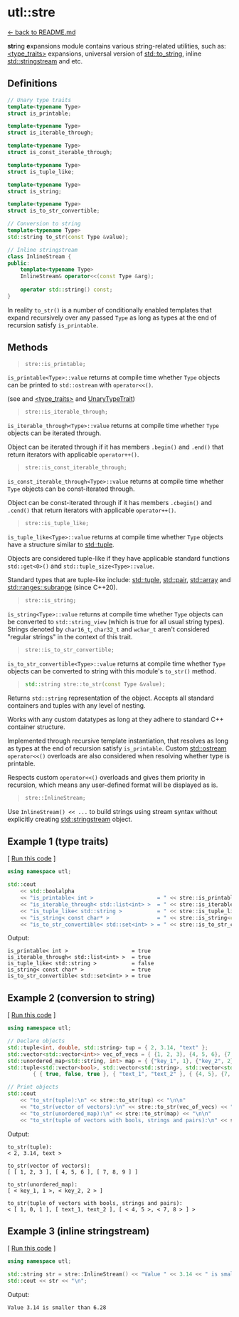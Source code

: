 # utl::stre

[<- back to README.md](https://github.com/DmitriBogdanov/prototyping_utils/tree/master)

**str**ing **e**xpansions module contains various string-related utilities, such as: [&lt;type_traits&gt;](https://en.cppreference.com/w/cpp/header/type_traits) expansions, universal version of [std::to_string](https://en.cppreference.com/w/cpp/string/basic_string/to_string), inline [std::stringstream](https://en.cppreference.com/w/cpp/io/basic_stringstream) and etc.

## Definitions

```cpp
// Unary type traits
template<typename Type>
struct is_printable;

template<typename Type>
struct is_iterable_through;

template<typename Type>
struct is_const_iterable_through;

template<typename Type>
struct is_tuple_like;

template<typename Type>
struct is_string;

template<typename Type>
struct is_to_str_convertible;

// Conversion to string
template<typename Type>
std::string to_str(const Type &value);

// Inline stringstream
class InlineStream {
public:
	template<typename Type>
	InlineStream& operator<<(const Type &arg);
	
	operator std::string() const;
}
```

In reality `to_str()` is a number of conditionally enabled templates that expand recursively over any passed `Type` as long as types at the end of recursion satisfy `is_printable`.

## Methods

> ```cpp
> stre::is_printable;
> ```

`is_printable<Type>::value` returns at compile time whether `Type` objects can be printed to `std::ostream` with `operator<<()`.

(see and [<type_traits>](https://en.cppreference.com/w/cpp/header/type_traits) and [UnaryTypeTrait](https://en.cppreference.com/w/cpp/named_req/UnaryTypeTrait))

> ```cpp
> stre::is_iterable_through;
> ```

`is_iterable_through<Type>::value` returns at compile time whether `Type` objects can be iterated through.

Object can be iterated through if it has members `.begin()` and `.end()` that return iterators with applicable `operator++()`. 

> ```cpp
> stre::is_const_iterable_through;
> ```

`is_const_iterable_through<Type>::value` returns at compile time whether `Type` objects can be const-iterated through.

Object can be const-iterated through if it has members `.cbegin()` and `.cend()` that return iterators with applicable `operator++()`. 

> ```cpp
> stre::is_tuple_like;
> ```

`is_tuple_like<Type>::value` returns at compile time whether `Type` objects have a structure similar to [std::tuple](https://en.cppreference.com/w/cpp/utility/tuple).

Objects are considered tuple-like if they have applicable standard functions `std::get<0>()` and `std::tuple_size<Type>::value`.

Standard types that are tuple-like include: [std::tuple](https://en.cppreference.com/w/cpp/utility/tuple), [std::pair](https://en.cppreference.com/w/cpp/utility/pair), [std::array](https://en.cppreference.com/w/cpp/container/array) and [std::ranges::subrange](https://en.cppreference.com/w/cpp/ranges/subrange) (since C++20).

> ```cpp
> stre::is_string;
> ```

`is_string<Type>::value` returns at compile time whether `Type` objects can be converted to `std::string_view` (which is true for all usual string types). Strings denoted by `char16_t`, `char32_t` and `wchar_t` aren't considered "regular strings" in the context of this trait.

> ```cpp
> stre::is_to_str_convertible;
> ```

`is_to_str_convertible<Type>::value` returns at compile time whether `Type` objects can be converted to string with this module's `to_str()` method.

> ```cpp
> std::string stre::to_str(const Type &value);
> ```

Returns `std::string` representation of the object. Accepts all standard containers and tuples with any level of nesting.

Works with any custom datatypes as long at they adhere to standard C++ container structure.

Implemented through recursive template instantiation, that resolves as long as types at the end of recursion satisfy `is_printable`. Custom [std::ostream](https://en.cppreference.com/w/cpp/io/basic_ostream) `operator<<()` overloads are also considered when resolving  whether type is printable.

Respects custom `operator<<()` overloads and gives them priority in recursion, which means any user-defined format will be displayed as is.

> ```cpp
> stre::InlineStream;
> ```

Use `InlineStream() << ...` to build strings using stream syntax without explicitly creating [std::stringstream](https://en.cppreference.com/w/cpp/io/basic_stringstream) object.

## Example 1 (type traits)

[ [Run this code](https://godbolt.org/#z:OYLghAFBqd5QCxAYwPYBMCmBRdBLAF1QCcAaPECAMzwBtMA7AQwFtMQByARg9KtQYEAysib0QXACx8BBAKoBnTAAUAHpwAMvAFYTStJg1DIApACYAQuYukl9ZATwDKjdAGFUtAK4sGe1wAyeAyYAHI%2BAEaYxCAArKQADqgKhE4MHt6%2BekkpjgJBIeEsUTHxdpgOaUIETMQEGT5%2BXLaY9nkM1bUEBWGR0XG2NXUNWc0KQ93BvcX9sQCUtqhexMjsHOYAzMHI3lgA1CYbbggEBAkKIAD0l8RMAO4AdMCECF4RXkorsowED2gslwAIixCMQ8BZUMB0IZUAA3S4JYioIgEACeCWCwAA%2Bl5HLQFJcWExxtFLgolitMAikUQcXiFA8EAkEodsCYNABBdlcsxbBg7Lz7Q5uJQEVnczbbXaYA5HWh4cbiznc4IEPZE4IQOYHADsVk5e0New%2BmL2zDYCgSTFWxoItEO%2Bq5BqN43QIBQSzFzqNRuFwr2rvdEVQnjECQQTG5Pp9fqOBzMZgVWMRqqYEXo/tVsuw0dzecNh0B8bMsrc/vGxHYICTKcEaYzR1VrPdsLEXhl%2Bc7BaO/vMZhMsTcDD7UbzsbcxaThGi9cwWIICCRXmACHLBDdIHlisbglZ2e7Rb7pbXlfdU4IM/Tc4XS5XwsDm4VYp3z7ZG2wLbbHfHxYHQ5H3rRj%2BfZJgQXgJPQWLygA1pga4bhWpp7l2hbFsecYVlWoHgZBMFwUcD6IUYzYgK23gdp2wEJn%2Bw7UYBMY9nGIEKFiRHAP6aAMOMezIBGxAAFT7l2DGHgm6ETphZ4sWxwqcdxvG1PxJFke2wkMWWTHUYOtH9vRvqMROzHzqgrEEMQWKcbC0SOFe8HuqKwpNu%2B%2B6oUeP6SdWLG0hWFkCFZdR4LZBHrvZmDPm4Tlvh%2BpFfuJv7aSOGyOqOhqVmBxAMHsGgOhKOqAtyHALLQnCxLwfgcFopCoJwZaWNYAYUjamw8KQBCaIVCzQSAOpcA8PU6gAHBsUgDWYABsACcXAaPExUcJIZXtVVnC8BcGite1CxwLAMCIB6LAYvQZAUBA/yHf0OyGMAXBjRo600LQF7EBcEAREtETBLUqKcC1H3MMQqIAPIRNoFRtdwvD/GwgiAwwtDfRVvBYO8wBuGI%2BI/UjmBEkY4iI6Q%2BCVpUVkXPjmCqBUuJrJVqqtEt8oRLcAMeFgS1mXgLCYwsVAGMACgAGp4JgdyAwkjCYzIggiGI7BSJL8hKGoS26M0BhGCg1jWPogUXJACyoAk7SkwAtK6hamHVlhcDqezG4DZi8HC0Rglgutai0bRpC4DDuJ4jT%2BD7PRFCU2TJKkAgjE0iRh%2B0Qd9DEYytGDVQTJHejlJUAidHUcczAngxdGnYwTLnIdcAs5LLKsEhFSVi349VHB7KoA1jcbY2SDxavAHsN0PBo/d7BAuCECQ8bDXMvDg1ocwLAgmBMFgMTu3NC2kJzsTreVlWN6tIDrdPhWkNte2egkuLkJQZ10NEoSsGsLdtx3XdXb3Y39/3vCYPgRAu3o/BS1EOIOWACFYqHUPjFWpA7i3ASFzfQddSDb0dpwQGuJz5qlQFQZurd26d0ukYN%2BH8NBDw8AdG%2BxBx7lynptTqIBJDv0mpIMwXBW4zQmj1G6CD5q8A3lvJau9bD7w2ojWepAupmAGg8SRLCxoDViNbDYGgBoTQYdwjY9cd4rRETPWuHAHZIIEdow%2BYj/IpGcJIIAA) ]
```cpp
using namespace utl;

std::cout
	<< std::boolalpha
	<< "is_printable< int >                    = " << stre::is_printable<int>::value                    << "\n"
	<< "is_iterable_through< std::list<int> >  = " << stre::is_iterable_through<std::list<int>>::value  << "\n"
	<< "is_tuple_like< std::string >           = " << stre::is_tuple_like<std::string>::value           << "\n"
	<< "is_string< const char* >               = " << stre::is_string<const char*>::value               << "\n"
	<< "is_to_str_convertible< std::set<int> > = " << stre::is_to_str_convertible<std::set<int>>::value << "\n";
```

Output:
```
is_printable< int >                    = true
is_iterable_through< std::list<int> >  = true
is_tuple_like< std::string >           = false
is_string< const char* >               = true
is_to_str_convertible< std::set<int> > = true
```

## Example 2 (conversion to string)

[ [Run this code](https://godbolt.org/#z:OYLghAFBqd5QCxAYwPYBMCmBRdBLAF1QCcAaPECAMzwBtMA7AQwFtMQByARg9KtQYEAysib0QXACx8BBAKoBnTAAUAHpwAMvAFYTStJg1DIApACYAQuYukl9ZATwDKjdAGFUtAK4sGe1wAyeAyYAHI%2BAEaYxCAAbKQADqgKhE4MHt6%2BekkpjgJBIeEsUTHxdpgOaUIETMQEGT5%2BXLaY9nkM1bUEBWGR0XG2NXUNWc0KQ93BvcX9sQCUtqhexMjsHOYAzMHI3lgA1CYbbggEBAkKIAD0l8RMAO4AdMCECF4RXkorsowED2gslwAIixCMQ8BZUMB0IZUAA3S4JYioIgEACeCWCwAA%2Bl5HLQFJcWExxtFLgolitMAikUQcXiFA8EAkEodsCYNABBdlcsxbBg7Lz7Q5uWEVIjEVnczbbXaYA5HAheBL0SWc6X82XytxeBgkLDETDoLFElkbNlqznBAh7InBCBzA4AdisnL2br2H0xe2YbAUCSYqw9BFohxdXNd7uue0BFQMBr2qAi2jFCm57r243QIBAiuVmGFVtIe3QSwi9CLmez4zBRlZe1z8sBTosezMRY2DykRfMZgImFUBB7TsBobT7srIFFDhIwonU/FBcEkrNeynWNQVCxU4UjebzearfbJkdgO7zukewArEXYsfT83HUWABxFgCcd%2BHo4jbonOr10UNY0mFNNwJ2rTEiytOsTV3Y8WzgnsAGtMFRLEuB7It0JPM8rDMMxkNQswMNbD87y/Dl0wnXMVSOOcxRnI4IlQTxWQrAgs0neiJVo9iqwIGtgFYjNeM46duNAkT/TwcTCz2KCzWXbB6yVddN23Rsx3TLS9zg%2BtiC8TAiyoMQlCLfiDOHHCDjwvsBzQ4ie1sggsSIvDLJ088i0vO8cMfPYn1Ik9Pw2MNNL2KNlBra1E2TBxU2/YSOLQXEwvTYVhWs3tUCxasIGozA5hAExLzcBgh3So5hINbNaVy3MHQqtxMuK0qWrKvDUvdRrMtq/iIHnEgEyoVcuIUQq2vKo4Murdgc2y3K1w3LcKjGrUMp7CaSvaoiErSqbKsc%2Ba%2Br/Yh9UAk1xq2ya3Gm/jZt64gIAutaDo6q6ro63auv2prDpyvr8qGkaxJ3O4Xj2JjPAUNiBJ3Qx0D2KTiDGoqPrMF6mpmmqjse3NVOW5BVu6ja0fIsKDUVYgGD2DQyZPbkOAWWhOEvXg/A4LRSFQTgbssawMwpQNNh4UgCE0RmFkQkBHS4B4ZcdJ8NikJ8zFiV8uA0a9mY4SQ2fFrnOF4C4NFF8WFjgWAYEQFBUBYDF6DICgIH%2Be3%2Bh2QxgC4WINBNmhaD7ZHKAifWImCWpUU4EXQ%2BYYhUQAeSTMVI94f42EEOOGFoCOOd4LB3mANwxHxZPSCwIkjHEHPS%2BksU8FFC4q/7CpcTWTmrVafXaDwCJbljjwsH1/i8BYZOFioAxgAUAA1PBMDuOOEkYEv%2BEEEQxHYLsV/kJQ1H13RmgMIwUGsax9G7i5IAWVAEnaBuAFpM0OQFTD5ywuEdPY77jsxeDhaIwSwBfe0LQ2hpBcAwdwnhGj%2BAgT0IoJRsjJFSAIEYTREhIPaHAvoMQxitFrgITowwoGjBAfgjoEwsEzBwYMLoqC9DjC6JQhBXAFjkmWKsCQTMWZ6yrtzDgexVBPliHfWIkg9juyMHsL2DwNAyL2BAXAhBBrCzmLwMWOc5gLAQJgJg%2BpKBcJ1rwEel4Tbs05nwo2IATbqK0ObK2EAkBLDOLicglAXZ0GiKEVgaxBHCNEeIw%2BwApGxBkTI3gholEAL0FvNe4hN6yEUCodQVd96kDuLcBIo99DcNIGY3%2BnA464gSLiIGviRFiIkUE6RsiNDyI8HbDxxBrJK1UabDRksQCSBCWrSQZguBCM1q%2BGWXtsmGNIMY0x%2BsLG2CsW02xHSzBPgeIsvpsQnyXnfhsDQT5XxdNGRsHh5jDZzIlqMn%2BuSpnHJsac0UyMwGSCAA) ]
```cpp
using namespace utl;

// Declare objects
std::tuple<int, double, std::string> tup = { 2, 3.14, "text" };
std::vector<std::vector<int>> vec_of_vecs = { {1, 2, 3}, {4, 5, 6}, {7, 8, 9} };
std::unordered_map<std::string, int> map = { {"key_1", 1}, {"key_2", 2} };
std::tuple<std::vector<bool>, std::vector<std::string>, std::vector<std::pair<int, int>>> tup_of_vecs =
		{ { true, false, true }, { "text_1", "text_2" }, { {4, 5}, {7, 8} } };

// Print objects
std::cout
	<< "to_str(tuple):\n" << stre::to_str(tup) << "\n\n"
	<< "to_str(vector of vectors):\n" << stre::to_str(vec_of_vecs) << "\n\n"
	<< "to_str(unordered_map):\n" << stre::to_str(map) << "\n\n"
	<< "to_str(tuple of vectors with bools, strings and pairs):\n" << stre::to_str(tup_of_vecs) << "\n";
```

Output:
```
to_str(tuple):
< 2, 3.14, text >

to_str(vector of vectors):
[ [ 1, 2, 3 ], [ 4, 5, 6 ], [ 7, 8, 9 ] ]

to_str(unordered_map):
[ < key_1, 1 >, < key_2, 2 > ]

to_str(tuple of vectors with bools, strings and pairs):
< [ 1, 0, 1 ], [ text_1, text_2 ], [ < 4, 5 >, < 7, 8 > ] >
```

## Example 3 (inline stringstream)

[ [Run this code](https://godbolt.org/#g:!((g:!((g:!((h:codeEditor,i:(filename:'1',fontScale:14,fontUsePx:'0',j:1,lang:c%2B%2B,selection:(endColumn:1,endLineNumber:9,positionColumn:1,positionLineNumber:9,selectionStartColumn:1,selectionStartLineNumber:9,startColumn:1,startLineNumber:9),source:'%23include+%3Chttps://raw.githubusercontent.com/DmitriBogdanov/prototyping_utils/master/source/proto_utils.hpp%3E%0A%0A%23include+%3Cvector%3E%0A%23include+%3Ctuple%3E%0A%23include+%3Cunordered_map%3E%0A%0Aint+main()+%7B%0A++++using+namespace+utl%3B%0A%0A++++std::string+str+%3D+stre::InlineStream()+%3C%3C+%22Value+%22+%3C%3C+3.14+%3C%3C+%22+is+smaller+than+%22+%3C%3C+6.28%3B%0A++++std::cout+%3C%3C+str+%3C%3C+%22%5Cn%22%3B%0A%0A++++return+0%3B%0A%7D%0A'),l:'5',n:'0',o:'C%2B%2B+source+%231',t:'0')),k:71.71783148269105,l:'4',n:'0',o:'',s:0,t:'0'),(g:!((g:!((h:compiler,i:(compiler:clang1600,filters:(b:'0',binary:'1',binaryObject:'1',commentOnly:'0',debugCalls:'1',demangle:'0',directives:'0',execute:'0',intel:'0',libraryCode:'0',trim:'1'),flagsViewOpen:'1',fontScale:14,fontUsePx:'0',j:1,lang:c%2B%2B,libs:!(),options:'-std%3Dc%2B%2B17+-O2',overrides:!(),selection:(endColumn:1,endLineNumber:1,positionColumn:1,positionLineNumber:1,selectionStartColumn:1,selectionStartLineNumber:1,startColumn:1,startLineNumber:1),source:1),l:'5',n:'0',o:'+x86-64+clang+16.0.0+(Editor+%231)',t:'0')),header:(),l:'4',m:50,n:'0',o:'',s:0,t:'0'),(g:!((h:output,i:(compilerName:'x86-64+clang+16.0.0',editorid:1,fontScale:14,fontUsePx:'0',j:1,wrap:'1'),l:'5',n:'0',o:'Output+of+x86-64+clang+16.0.0+(Compiler+%231)',t:'0')),k:46.69421860597116,l:'4',m:50,n:'0',o:'',s:0,t:'0')),k:28.282168517308946,l:'3',n:'0',o:'',t:'0')),l:'2',n:'0',o:'',t:'0')),version:4) ]
```cpp
using namespace utl;

std::string str = stre::InlineStream() << "Value " << 3.14 << " is smaller than " << 6.28;
std::cout << str << "\n";
```

Output:
```
Value 3.14 is smaller than 6.28
```